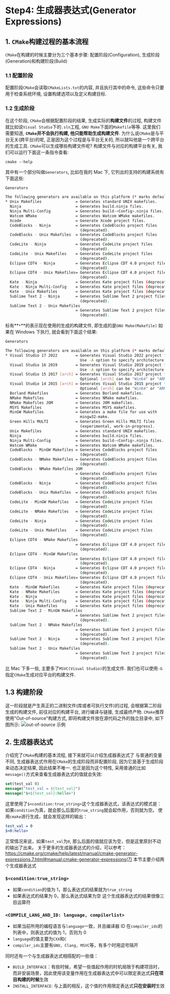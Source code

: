 # Step4: 生成器表达式(Generator Expressions)
## 1. `CMake`构建过程的基本流程
`CMake`在构建的时候主要分为三个基本步骤: 配置阶段(Configuration), 生成阶段(Generation)和构建阶段(Build)
### 1.1 配置阶段
配置阶段`CMake`会读取`CMakeLists.txt`的内容, 并且执行其中的命令, 这些命令只要用于检查系统环境, 设置构建选项以及定义构建目标.
### 1.2 生成阶段
在这个阶段, `CMake`会根据配置阶段的结果, 生成实际的**构建文件**的过程, 构建文件就比如说`Visual Studio`下的`.sln`工程, `GNU Make`下面的`Makefile`等等.
这里我们需要知道, **`CMake`并不会执行构建, 他只能帮助生成构建文件**.
为什么说`CMake`是与平台无关(跨平台)的呢, 正是因为这个过程是与平台无关的, 所以就叫他是一个跨平台的生成工具.
`CMake`可以生成哪些构建文件呢? 构建文件与对应的构建平台有关, 我们可以运行下面这一条指令查看:
```shell
cmake --help 
```
其中有一个部分叫做`Generators`, 比如在我的 Mac 下, 它列出的支持的构建系统有下面这些:
```bash
Generators

The following generators are available on this platform (* marks default):
* Unix Makefiles               = Generates standard UNIX makefiles.
  Ninja                        = Generates build.ninja files.
  Ninja Multi-Config           = Generates build-<Config>.ninja files.
  Watcom WMake                 = Generates Watcom WMake makefiles.
  Xcode                        = Generate Xcode project files.
  CodeBlocks - Ninja           = Generates CodeBlocks project files
                                 (deprecated).
  CodeBlocks - Unix Makefiles  = Generates CodeBlocks project files
                                 (deprecated).
  CodeLite - Ninja             = Generates CodeLite project files
                                 (deprecated).
  CodeLite - Unix Makefiles    = Generates CodeLite project files
                                 (deprecated).
  Eclipse CDT4 - Ninja         = Generates Eclipse CDT 4.0 project files
                                 (deprecated).
  Eclipse CDT4 - Unix Makefiles= Generates Eclipse CDT 4.0 project files
                                 (deprecated).
  Kate - Ninja                 = Generates Kate project files (deprecated).
  Kate - Ninja Multi-Config    = Generates Kate project files (deprecated).
  Kate - Unix Makefiles        = Generates Kate project files (deprecated).
  Sublime Text 2 - Ninja       = Generates Sublime Text 2 project files
                                 (deprecated).
  Sublime Text 2 - Unix Makefiles
                               = Generates Sublime Text 2 project files
                                 (deprecated).

```
标有**`*`**的表示现在使用的生成的构建文件, 即生成的是`GNU Make(Makefile)`
如果在 Windows 下执行, 就会看到下面这个结果:
```bash
Generators

The following generators are available on this platform (* marks default):
* Visual Studio 17 2022        = Generates Visual Studio 2022 project files.
                                 Use -A option to specify architecture.
  Visual Studio 16 2019        = Generates Visual Studio 2019 project files.
                                 Use -A option to specify architecture.
  Visual Studio 15 2017 [arch] = Generates Visual Studio 2017 project files.
                                 Optional [arch] can be "Win64" or "ARM".
  Visual Studio 14 2015 [arch] = Generates Visual Studio 2015 project files.
                                 Optional [arch] can be "Win64" or "ARM".
  Borland Makefiles            = Generates Borland makefiles.
  NMake Makefiles              = Generates NMake makefiles.
  NMake Makefiles JOM          = Generates JOM makefiles.
  MSYS Makefiles               = Generates MSYS makefiles.
  MinGW Makefiles              = Generates a make file for use with
                                 mingw32-make.
  Green Hills MULTI            = Generates Green Hills MULTI files
                                 (experimental, work-in-progress).
  Unix Makefiles               = Generates standard UNIX makefiles.
  Ninja                        = Generates build.ninja files.
  Ninja Multi-Config           = Generates build-<Config>.ninja files.
  Watcom WMake                 = Generates Watcom WMake makefiles.
  CodeBlocks - MinGW Makefiles = Generates CodeBlocks project files
                                 (deprecated).
  CodeBlocks - NMake Makefiles = Generates CodeBlocks project files
                                 (deprecated).
  CodeBlocks - NMake Makefiles JOM
                               = Generates CodeBlocks project files
                                 (deprecated).
  CodeBlocks - Ninja           = Generates CodeBlocks project files
                                 (deprecated).
  CodeBlocks - Unix Makefiles  = Generates CodeBlocks project files
                                 (deprecated).
  CodeLite - MinGW Makefiles   = Generates CodeLite project files
                                 (deprecated).
  CodeLite - NMake Makefiles   = Generates CodeLite project files
                                 (deprecated).
  CodeLite - Ninja             = Generates CodeLite project files
                                 (deprecated).
  CodeLite - Unix Makefiles    = Generates CodeLite project files
                                 (deprecated).
  Eclipse CDT4 - NMake Makefiles
                               = Generates Eclipse CDT 4.0 project files
                                 (deprecated).
  Eclipse CDT4 - MinGW Makefiles
                               = Generates Eclipse CDT 4.0 project files
                                 (deprecated).
  Eclipse CDT4 - Ninja         = Generates Eclipse CDT 4.0 project files
                                 (deprecated).
  Eclipse CDT4 - Unix Makefiles= Generates Eclipse CDT 4.0 project files
                                 (deprecated).
  Kate - MinGW Makefiles       = Generates Kate project files (deprecated).
  Kate - NMake Makefiles       = Generates Kate project files (deprecated).
  Kate - Ninja                 = Generates Kate project files (deprecated).
  Kate - Ninja Multi-Config    = Generates Kate project files (deprecated).
  Kate - Unix Makefiles        = Generates Kate project files (deprecated).
  Sublime Text 2 - MinGW Makefiles
                               = Generates Sublime Text 2 project files
                                 (deprecated).
  Sublime Text 2 - NMake Makefiles
                               = Generates Sublime Text 2 project files
                                 (deprecated).
  Sublime Text 2 - Ninja       = Generates Sublime Text 2 project files
                                 (deprecated).
  Sublime Text 2 - Unix Makefiles
                               = Generates Sublime Text 2 project files
                                 (deprecated).
```
比 Mac 下多一些, 主要多了`MSVC(Visual Studio)`的生成文件.
我们也可以使用`-G`指定`CMake`生成对应平台的构建文件.
## 1.3 构建阶段
这一阶段就是产生真正的二进制文件(库或者可执行文件)的过程, 会根据第二阶段生成的构建文件, 前往对应的构建平台, 进行编译与链接, 生成最终产物.
`CMake`推荐使用"Out-of-source"构建方式, 即将构建文件放在源代码之外的独立目录中, 如下图所示:
![out-of-source 示例](https://i-blog.csdnimg.cn/direct/9b07e1cf22654a50b6d8c5476db92a17.png)
## 2. 生成器表达式
介绍完了`CMake`构建的基本流程, 接下来就可以介绍生成器表达式了
与普通的变量不同, 生成器表达式作用在`CMake`的生成阶段而非配置阶段, 因为它是基于生成阶段来动态决定结果, 因此结果不唯一.
也正是因为这个特性, 采用普通的比如`message()`方式来查看生成器表达式的值就会失效:
```cmake
set(test_val 0)
message("test_val = ${test_val}")
message("$<${test_val}:hello>")
```
这里使用了`$<condition:true_string>`这个生成器表达式，该表达式的模式是：如果`condition`为真，就会那么后面的`true_string`就会起作用，否则就为空。
使用`cmake`进行生成，就会发现这样的输出：
```cmake
test_val = 0
$<0:hello>
```
正常情况来说，如果`test_val`为`0`, 那么后面的值就应该为空，但是这里原封不动的输出了出来。
关于更多的生成器表达式的介绍，可以参考：https://cmake.org/cmake/help/latest/manual/cmake-generator-expressions.7.html#manual:cmake-generator-expressions(7)
本节主要介绍两个生成器表达式

### **`$<condition:true_string>`**
- 如果`condition`的值为 1，那么表达式的结果就为`true_string`
- 如果表达式的结果为 0，那么表达式结果为空
这个生成器表达式的结果很像三目运算符

### **`<COMPILE_LANG_AND_ID: language, compilerlist>`**
- 如果当前所用的编程语言与`language`一致，并且编译器 ID 在`compiler_ids`的列表中，则表达式的值为 1，否则为 0
- `language`的值主要为`CXX`和`C`
- `compiler_ids`主要有`GNU, Clang, MSVC`等，有多个时用逗号隔开

同时还有一个与生成器表达式相搭配的一些值：
- `BUILD_INTERFACE`：有些时候，希望一些值起作用的时机局限于构建项目时，而非安装场景，因此使用该变量作用在生成器表达式中可以限定表达式**只在项目构建的时候**生效
- `INSTALL_INTERFACE`: 与上面的相反，这个值的作用限定表达式**只在安装时**生效